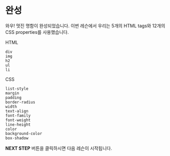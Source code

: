 # 완성
와우! 멋진 명함이 완성되었습니다. 이번 레슨에서 우리는 5개의 HTML tags와 12개의 CSS properties를 사용했습니다.  

HTML
```
div
img
h2
ul
li
```

CSS
```
list-style
margin
padding
border-radius
width
text-align
font-family
font-weight
line-height
color
background-color
box-shadow
```



**NEXT STEP** 버튼을 클릭하시면 다음 레슨이 시작됩니다.
